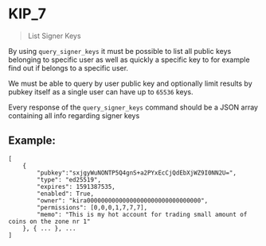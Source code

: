 # KIP_7
> List Signer Keys

By using `query_signer_keys` it must be possible to list all public keys belonging to specific user as well as quickly a specific key to for example find out if belongs to a specific user.

We must be able to query by user public key and optionally limit results by pubkey itself as a single user can have up to `65536` keys. 

Every response of the `query_signer_keys` command should be a JSON array containing all info regarding signer keys

## Example:
```
[
    {
        "pubkey":"sxjgyWuNONTP5Q4gnS+a2PYxEcCjQdEbXjWZ9I0NN2U=",
        "type": "ed25519",
        "expires": 1591387535,
        "enabled": True,
        "owner": "kira00000000000000000000000000000000",
        "permissions": [0,0,0,1,7,7,7],
        "memo": "This is my hot account for trading small amount of coins on the zone nr 1"
    }, { ... }, ...
]
```